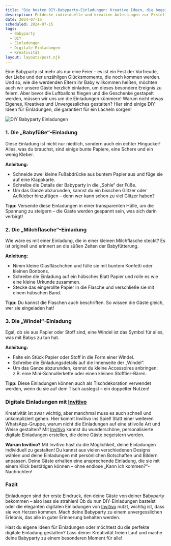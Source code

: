 ```yaml
---
title: "Die besten DIY-Babyparty-Einladungen: Kreative Ideen, die begeistern!"
description: Entdecke individuelle und kreative Anleitungen zur Erstellung von DIY-Babyparty-Einladungen, inklusive Tipps für digitale Einladungen mit Invitivo.
date: 2024-07-15
scheduled: 2024-07-15
tags:
  - Babyparty
  - DIY
  - Einladungen
  - Digitale Einladungen
  - Kreativität
layout: layouts/post.njk
---
```


Eine Babyparty ist mehr als nur eine Feier – es ist ein Fest der Vorfreude, der Liebe und der unzähligen Glücksmomente, die noch kommen werden. Und so, wie die werdenden Eltern ihr Baby willkommen heißen, möchten auch wir unsere Gäste herzlich einladen, um dieses besondere Ereignis zu feiern. Aber bevor die Luftballons fliegen und die Geschenke gestapelt werden, müssen wir uns um die Einladungen kümmern! Warum nicht etwas Eigenes, Kreatives und Unvergessliches gestalten? Hier sind einige DIY-Ideen für Einladungen, die garantiert für ein Lächeln sorgen!

![DIY Babyparty Einladungen](/img/diy-babyparty-invitations.webp)

### 1. **Die „Babyfüße“-Einladung**

Diese Einladung ist nicht nur niedlich, sondern auch ein echter Hingucker! Alles, was du brauchst, sind einige bunte Papiere, eine Schere und ein wenig Kleber. 

**Anleitung:** 
- Schneide zwei kleine Fußabdrücke aus buntem Papier aus und füge sie auf eine Klappkarte. 
- Schreibe die Details der Babyparty in die „Sohle“ der Füße. 
- Um das Ganze abzurunden, kannst du ein bisschen Glitzer oder Aufkleber hinzufügen – denn wer kann schon zu viel Glitzer haben?

**Tipp:** Versende diese Einladungen in einer transparenten Hülle, um die Spannung zu steigern – die Gäste werden gespannt sein, was sich darin verbirgt!

### 2. **Die „Milchflasche“-Einladung**

Wie wäre es mit einer Einladung, die in einer kleinen Milchflasche steckt? Es ist originell und erinnert an die süßen Zeiten der Babyfütterung.

**Anleitung:** 
- Nimm kleine Glasfläschchen und fülle sie mit buntem Konfetti oder kleinen Bonbons. 
- Schreibe die Einladung auf ein hübsches Blatt Papier und rolle es wie eine kleine Urkunde zusammen. 
- Stecke das eingerollte Papier in die Flasche und verschließe sie mit einem hübschen Band.

**Tipp:** Du kannst die Flaschen auch beschriften. So wissen die Gäste gleich, wer sie eingeladen hat!

### 3. **Die „Windel“-Einladung**

Egal, ob sie aus Papier oder Stoff sind, eine Windel ist das Symbol für alles, was mit Babys zu tun hat. 

**Anleitung:** 
- Falte ein Stück Papier oder Stoff in die Form einer Windel. 
- Schreibe die Einladungsdetails auf die Innenseite der „Windel“.
- Um das Ganze abzurunden, kannst du kleine Accessoires anbringen: z.B. eine Mini-Schnullerkette oder einen kleinen Stofftier-Bären.

**Tipp:** Diese Einladungen können auch als Tischdekoration verwendet werden, wenn du sie auf dem Tisch auslegst – ein doppelter Nutzen!

### **Digitale Einladungen mit [Invitivo](https://invitivo.com/create)**

Kreativität ist zwar wichtig, aber manchmal muss es auch schnell und unkompliziert gehen. Hier kommt Invitivo ins Spiel! Statt einer weiteren WhatsApp-Gruppe, warum nicht die Einladungen auf eine stilvolle Art und Weise gestalten? Mit [Invitivo](https://invitivo.com/) kannst du wunderschöne, personalisierte digitale Einladungen erstellen, die deine Gäste begeistern werden.

**Warum Invitivo?** 
Mit Invitivo hast du die Möglichkeit, deine Einladungen individuell zu gestalten! Du kannst aus vielen verschiedenen Designs wählen und deine Einladungen mit persönlichen Botschaften und Bildern anpassen. Deine Gäste erhalten eine ansprechende Einladung, die sie mit einem Klick bestätigen können – ohne endlose „Kann ich kommen?“-Nachrichten!

### **Fazit**

Einladungen sind der erste Eindruck, den deine Gäste von deiner Babyparty bekommen – also lass sie strahlen! Ob du nun DIY-Einladungen bastelst oder die eleganten digitalen Einladungen von [Invitivo](https://invitivo.com/) nutzt, wichtig ist, dass sie von Herzen kommen. Mach deine Babyparty zu einem unvergesslichen Erlebnis, das alle in guter Erinnerung behalten werden.

Hast du eigene Ideen für Einladungen oder möchtest du die perfekte digitale Einladung gestalten? Lass deiner Kreativität freien Lauf und mache deine Babyparty zu einem besonderen Moment für alle!
